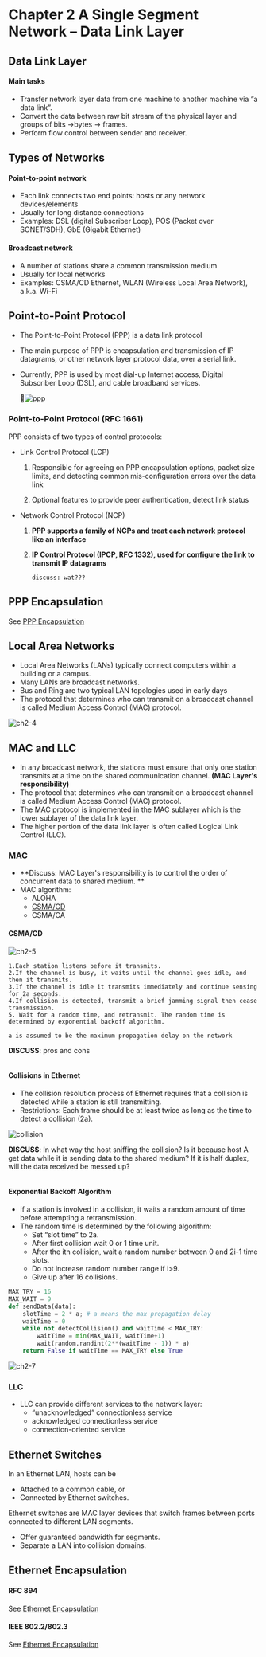 Chapter 2 A Single Segment Network – Data Link Layer
====

## Data Link Layer

#### Main tasks

- Transfer network layer data from one machine to another machine via “a data link”.
- Convert the data between raw bit stream of the physical layer and groups of bits →bytes → frames.
- Perform flow control between sender and receiver.

## Types of Networks

#### Point-to-point network

- Each link connects two end points: hosts or any network devices/elements 
- Usually for long distance connections 
- Examples: DSL (digital Subscriber Loop), POS (Packet over SONET/SDH), GbE (Gigabit Ethernet)

#### Broadcast network

- A number of stations share a common transmission medium 
- Usually for local networks 
- Examples: CSMA/CD Ethernet, WLAN (Wireless Local Area Network), a.k.a. Wi-Fi 

## Point-to-Point Protocol

- The Point-to-Point Protocol (PPP) is a data link protocol 

- The main purpose of PPP is encapsulation and transmission of IP datagrams, or other network layer protocol data, over a serial link. 

- Currently, PPP is used by most dial-up Internet access, Digital Subscriber Loop (DSL), and cable broadband services. 

  ![ppp](sources/ch2-2.png)

### Point-to-Point Protocol (RFC 1661)

PPP consists of two types of control protocols:

- Link Control Protocol (LCP)

  1. Responsible for agreeing on PPP encapsulation options, packet size limits, and  detecting common mis-configuration errors over the data link

  2. Optional features to provide peer authentication, detect link status

- Network Control Protocol (NCP)

  1. **PPP supports a family of NCPs and treat each network protocol like an interface**

  2. **IP Control Protocol (IPCP, RFC 1332), used for configure the link to transmit IP datagrams**

     ```
     discuss: wat???
     ```

## PPP Encapsulation

See [PPP Encapsulation](format.md)

## Local Area Networks

- Local Area Networks (LANs) typically connect computers within a building or a campus. 
- Many LANs are broadcast networks. 
- Bus and Ring are two typical LAN topologies used in early days 
- The protocol that determines who can transmit on a broadcast channel is called Medium Access Control (MAC) protocol. 

![ch2-4](sources/ch2-4.png)

## MAC and LLC

- In any broadcast network, the stations must ensure that only one station transmits at a time on the shared communication channel. **(MAC Layer's responsibility)**
- The protocol that determines who can transmit on a broadcast channel is called Medium Access Control (MAC) protocol. 
- The MAC protocol is implemented in the MAC sublayer which is the lower sublayer of the data link layer. 
- The higher portion of the data link layer is often called Logical Link Control (LLC). 

### MAC

- **Discuss: MAC Layer's responsibility is to control the order of concurrent data to shared medium. **
- MAC algorithm: 
  - ALOHA
  - [CSMA/CD](#csmacd)
  - CSMA/CA

#### CSMA/CD

![ch2-5](sources/ch2-5.png)

```
1.Each station listens before it transmits.
2.If the channel is busy, it waits until the channel goes idle, and then it transmits.
3.If the channel is idle it transmits immediately and continue sensing for 2a seconds.
4.If collision is detected, transmit a brief jamming signal then cease transmission.
5. Wait for a random time, and retransmit. The random time is determined by exponential backoff algorithm.

a is assumed to be the maximum propagation delay on the network
```



**DISCUSS**: pros and cons

```

```

#### Collisions in Ethernet

- The collision resolution process of Ethernet requires that a collision is detected while a station is still transmitting.
- Restrictions: Each frame should be at least twice as long as the time to detect a collision (2a).

![collision](sources/ch2-6.png)

**DISCUSS**: In what way the host sniffing the collision? Is it because host A get data while it is sending data to the shared medium? If it is half duplex, will the data received be messed up?

```

```

#### Exponential Backoff Algorithm

- If a station is involved in a collision, it waits a random amount of time before attempting a retransmission.
- The random time is determined by the following algorithm:
  - Set “slot time” to 2a. 
  - After first collision wait 0 or 1 time unit. 
  - After the ith collision, wait a random number between 0 and 2i-1 time slots. 
  - Do not increase random number range if i>9. 
  - Give up after 16 collisions. 
```python
MAX_TRY = 16
MAX_WAIT = 9
def sendData(data):
    slotTime = 2 * a; # a means the max propagation delay
    waitTime = 0
    while not detectCollision() and waitTime < MAX_TRY:
        waitTime = min(MAX_WAIT, waitTime+1)
        wait(random.randint(2**(waitTime - 1)) * a)
    return False if waitTime == MAX_TRY else True
```

![ch2-7](sources/ch2-7.png)

### LLC

- LLC can provide different services to the network layer:
  - “unacknowledged” connectionless service
  - acknowledged connectionless service
  - connection-oriented service

## Ethernet Switches

In an Ethernet LAN, hosts can be 

- Attached to a common cable, or 
- Connected by Ethernet switches. 

Ethernet switches are MAC layer devices that switch frames between ports connected to different LAN segments.

- Offer guaranteed bandwidth for segments. 
- Separate a LAN into collision domains. 

## Ethernet Encapsulation 

#### RFC 894

See [Ethernet Encapsulation](format.md)

#### IEEE 802.2/802.3

See [Ethernet Encapsulation](format.md)

